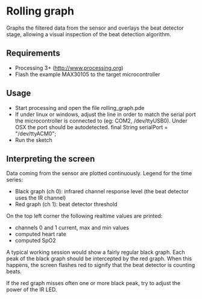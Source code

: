 # Rolling graph

Graphs the filtered data from the sensor and overlays the beat detector stage, allowing
a visual inspection of the beat detection algorithm.

## Requirements

* Processing 3+ (http://www.processing.org)
* Flash the example MAX30105 to the target microcontroller

## Usage

* Start processing and open the file rolling_graph.pde
* If under linux or windows, adjust the line in order to match the serial port the microcontroller is connected to (eg: COM2, /dev/ttyUSB0). Under OSX the port should be autodetected.
    final String serialPort = "/dev/ttyACM0";
* Run the sketch

## Interpreting the screen

Data coming from the sensor are plotted continuously. Legend for the time series:

* Black graph (ch 0): infrared channel response level (the beat detector uses the IR channel)
* Red graph (ch 1): beat detector threshold

On the top left corner the following realtime values are printed:

* channels 0 and 1 current, max and min values
* computed heart rate
* computed SpO2

A typical working session would show a fairly regular black graph. Each peak of the black graph
should be intercepted by the red graph. When this happens, the screen flashes red to signify
that the beat detector is counting beats.

If the red graph misses often one or more black peak, try to adjust the power of the IR LED.
